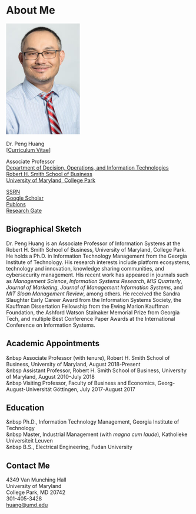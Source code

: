 # About Me

![portrait](./uploads/2022/01/Huang_Peng-01Oct19-024-200x300.jpg)

Dr. Peng Huang  
\[[Curriculum Vitae](./uploads/2022/02/cv.pdf)\]

Associate Professor  
[Department of Decision, Operations, and Information Technologies](https://www.rhsmith.umd.edu/faculty-research/academic-departments/decision-operations-information-technologies)  
[Robert H. Smith School of Business](https://www.rhsmith.umd.edu/)  
[University of Maryland, College Park](https://umd.edu)

[SSRN](http://papers.ssrn.com/sol3/cf_dev/AbsByAuth.cfm?per_id=890498)  
[Google Scholar](http://scholar.google.com/citations?user=Ntu1BwgAAAAJ)  
[Publons](https://publons.com/researcher/2021674/peng-huang)  
[Research Gate](https://www.researchgate.net/profile/Peng_Huang4)

## Biographical Sketch

Dr. Peng Huang is an Associate Professor of Information Systems at the Robert H. Smith School of Business, University of Maryland, College Park. He holds a Ph.D. in Information Technology Management from the Georgia Institute of Technology. His research interests include platform ecosystems, technology and innovation, knowledge sharing communities, and cybersecurity management. His recent work has appeared in journals such as *Management Science*, *Information Systems Research*, *MIS Quarterly*, *Journal of Marketing*, *Journal of Management Information Systems*, and *MIT Sloan Management Review*, among others. He received the Sandra Slaughter Early Career Award from the Information Systems Society, the Kauffman Dissertation Fellowship from the Ewing Marion Kauffman Foundation, the Ashford Watson Stalnaker Memorial Prize from Georgia Tech, and multiple Best Conference Paper Awards at the International Conference on Information Systems.

## Academic Appointments

<i class='fa fa-university'></i> &nbsp Associate Professor (with tenure), Robert H. Smith School of Business, University of Maryland, August 2018-Present  
<i class='fa fa-university'></i> &nbsp Assistant Professor, Robert H. Smith School of Business, University of Maryland, August 2010–July 2018  
<i class='fa fa-university'></i> &nbsp Visiting Professor, Faculty of Business and Economics, Georg-August-Universität Göttingen, July 2017-August 2017

## Education

<i class='fa fa-graduation-cap'></i> &nbsp Ph.D., Information Technology Management, Georgia Institute of Technology  
<i class='fa fa-graduation-cap'></i> &nbsp Master, Industrial Management (with *magna cum laude*), Katholieke Universiteit Leuven  
<i class='fa fa-graduation-cap'></i> &nbsp B.S., Electrical Engineering, Fudan University

## Contact Me

 4349 Van Munching Hall  
 University of Maryland  
 College Park, MD 20742  
 301-405-3428  
 <huang@umd.edu>
